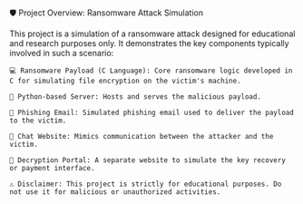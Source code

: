 🛡️ Project Overview: Ransomware Attack Simulation

This project is a simulation of a ransomware attack designed for educational and research purposes only. It demonstrates the key components typically involved in such a scenario:

    💻 Ransomware Payload (C Language): Core ransomware logic developed in C for simulating file encryption on the victim's machine.

    🐍 Python-based Server: Hosts and serves the malicious payload.

    📧 Phishing Email: Simulated phishing email used to deliver the payload to the victim.

    💬 Chat Website: Mimics communication between the attacker and the victim.

    🔐 Decryption Portal: A separate website to simulate the key recovery or payment interface.

    ⚠️ Disclaimer: This project is strictly for educational purposes. Do not use it for malicious or unauthorized activities.
